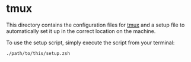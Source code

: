 # tmux

This directory contains the configuration files for [tmux](https://github.com/tmux/tmux/wiki) 
and a setup file to automatically set it up in the correct location on the machine.

To use the setup script, simply execute the script from your terminal:
```zsh
./path/to/this/setup.zsh
```
